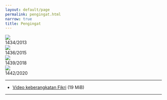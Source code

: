 ```yaml
---
layout: default/page
permalink: pengingat.html
narrow: true
title: Pengingat
---
```


<div class="card-mb3">
    <img class="card-img-top" src="{{site.baseurl}}/2020/11/03/bapa-aki.webp"/>
    <div class="card-body bg-light">
        <div class="card-text">1434/2013</div>
    </div>
</div>
<div class="card-mb3">
    <img class="card-img-top" src="{{site.baseurl}}/2020/11/03/wa-iya.webp"/>
    <div class="card-body bg-light">
        <div class="card-text">1436/2015</div>
    </div>
</div>
<div class="card-mb3">
    <img class="card-img-top" src="{{site.baseurl}}/2020/11/03/ma-nini.webp"/>
    <div class="card-body bg-light">
        <div class="card-text">1439/2018</div>
    </div>
</div>
<div class="card-mb3">
    <img class="card-img-top" src="{{site.baseurl}}/2020/11/03/aa-fikri.webp"/>
    <div class="card-body bg-light">
        <div class="card-text">1442/2020</div>
    </div>
</div>

---

- [Video keberangkatan Fikri]({{site.baseurl}}/2020/11/03/keberangkatan.mp4) (19 MiB)

---


